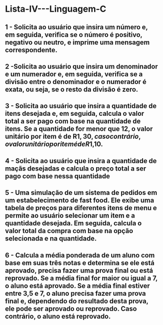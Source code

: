 # Lista-IV---Linguagem-C
## 1 - Solicita ao usuário que insira um número e, em seguida, verifica se o número é positivo, negativo ou neutro, e imprime uma mensagem correspondente.
## 2 -Solicita ao usuário que insira um denominador e um numerador e, em seguida, verifica se a divisão entre o denominador e o numerador é exata, ou seja, se o resto da divisão é zero.
## 3 - Solicita ao usuário que insira a quantidade de itens desejada e, em seguida, calcula o valor total a ser pago com base na quantidade de itens. Se a quantidade for menor que 12, o valor unitário por item é de R$1,30, caso contrário, o valor unitário por item é de R$1,10.
## 4 - Solicita ao usuário que insira a quantidade de maçãs desejadas e calcula o preço total a ser pago com base nessa quantidade
## 5 - Uma simulação de um sistema de pedidos em um estabelecimento de fast food. Ele exibe uma tabela de preços para diferentes itens de menu e permite ao usuário selecionar um item e a quantidade desejada. Em seguida, calcula o valor total da compra com base na opção selecionada e na quantidade.
## 6 -  Calcula a média ponderada de um aluno com base em suas três notas e determina se ele está aprovado, precisa fazer uma prova final ou está reprovado. Se a média final for maior ou igual a 7, o aluno está aprovado. Se a média final estiver entre 3,5 e 7, o aluno precisa fazer uma prova final e, dependendo do resultado desta prova, ele pode ser aprovado ou reprovado. Caso contrário, o aluno está reprovado.
